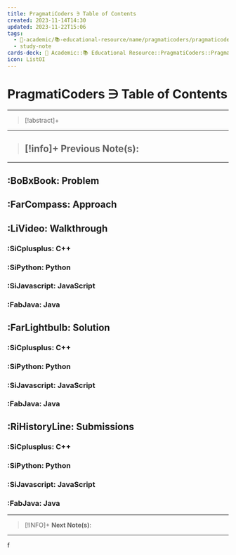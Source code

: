 ```yaml
---
title: PragmatiCoders ∋ Table of Contents
created: 2023-11-14T14:30
updated: 2023-11-22T15:06
tags:
  - 🔴-academic/📚-educational-resource/name/pragmaticoders/pragmaticoders-∋-table-of-contents
  - study-note
cards-deck: 🔴 Academic::📚 Educational Resource️::PragmatiCoders::PragmatiCoders ∋ Table of Contents
icon: ListOI
---
```


# PragmatiCoders ∋ Table of Contents

---

> [!abstract]+ 
> 

---

> [!info]+ 
> **Previous Note(s):**
> - 

---
## :BoBxBook: Problem

## :FarCompass: Approach

## :LiVideo: Walkthrough

### :SiCplusplus: C++

### :SiPython: Python

### :SiJavascript: JavaScript

### :FabJava: Java

## :FarLightbulb: Solution

### :SiCplusplus: C++

### :SiPython: Python

### :SiJavascript: JavaScript

### :FabJava: Java

## :RiHistoryLine: Submissions

### :SiCplusplus: C++

### :SiPython: Python

### :SiJavascript: JavaScript

### :FabJava: Java

---

> [!INFO]+ 
> **Next Note(s)**:
> 

---




f
